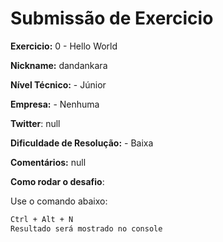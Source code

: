 # Submissão de Exercicio

**Exercicio:** 0 - Hello World

**Nickname:** dandankara

**Nível Técnico:** - Júnior

**Empresa:** - Nenhuma

**Twitter**: null

**Dificuldade de Resolução:** - Baixa

**Comentários:** null

**Como rodar o desafio**:

Use o comando abaixo:

```bash
Ctrl + Alt + N
Resultado será mostrado no console
```
